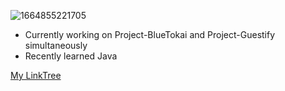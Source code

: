 ![1664855221705](https://user-images.githubusercontent.com/79747007/197045260-b83bb8f4-d995-4d40-b650-f6c1e54a3d2b.jpg)

- Currently working on Project-BlueTokai and Project-Guestify simultaneously <br>
- Recently learned Java 

[My LinkTree](https://linktr.ee/saadbhaldar1212)






